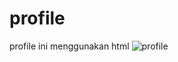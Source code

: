 # profile
profile ini menggunakan html
![profile](https://user-images.githubusercontent.com/97661073/162884057-1f13f3c3-8e26-480e-9ad4-fd14205ee271.png)
